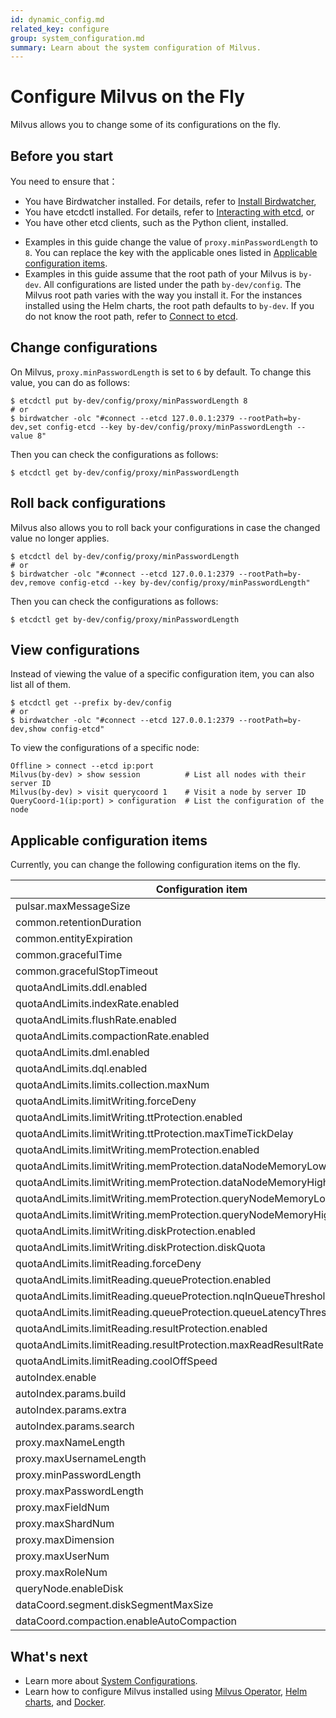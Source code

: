 ```yaml
---
id: dynamic_config.md
related_key: configure
group: system_configuration.md
summary: Learn about the system configuration of Milvus.
---
```


# Configure Milvus on the Fly

Milvus allows you to change some of its configurations on the fly.

## Before you start

You need to ensure that：

- You have Birdwatcher installed. For details, refer to [Install Birdwatcher](birdwatcher_install_guides.md),
- You have etcdctl installed. For details, refer to [Interacting with etcd](https://etcd.io/docs/v3.5/dev-guide/interacting_v3/), or
- You have other etcd clients, such as the Python client, installed.

<div class="alert note">

- Examples in this guide change the value of `proxy.minPasswordLength` to `8`. You can replace the key with the applicable ones listed in [Applicable configuration items](dynamic_config.md#Applicable-configuration-items).
- Examples in this guide assume that the root path of your Milvus is `by-dev`. All configurations are listed under the path `by-dev/config`. The Milvus root path varies with the way you install it. For the instances installed using the Helm charts, the root path defaults to `by-dev`. If you do not know the root path, refer to [Connect to etcd](birdwatcher_usage_guides.md#Connect-to-etcd).

</div>

## Change configurations

On Milvus, `proxy.minPasswordLength` is set to `6` by default. To change this value, you can do as follows:

```shell
$ etcdctl put by-dev/config/proxy/minPasswordLength 8
# or
$ birdwatcher -olc "#connect --etcd 127.0.0.1:2379 --rootPath=by-dev,set config-etcd --key by-dev/config/proxy/minPasswordLength --value 8"
```

Then you can check the configurations as follows:

```shell
$ etcdctl get by-dev/config/proxy/minPasswordLength
```

## Roll back configurations

Milvus also allows you to roll back your configurations in case the changed value no longer applies.

```shell
$ etcdctl del by-dev/config/proxy/minPasswordLength 
# or 
$ birdwatcher -olc "#connect --etcd 127.0.0.1:2379 --rootPath=by-dev,remove config-etcd --key by-dev/config/proxy/minPasswordLength"
```

Then you can check the configurations as follows:

```shell
$ etcdctl get by-dev/config/proxy/minPasswordLength
```

## View configurations

Instead of viewing the value of a specific configuration item, you can also list all of them.

```shell
$ etcdctl get --prefix by-dev/config
# or
$ birdwatcher -olc "#connect --etcd 127.0.0.1:2379 --rootPath=by-dev,show config-etcd"
```

To view the configurations of a specific node:

```shell
Offline > connect --etcd ip:port 
Milvus(by-dev) > show session          # List all nodes with their server ID
Milvus(by-dev) > visit querycoord 1    # Visit a node by server ID
QueryCoord-1(ip:port) > configuration  # List the configuration of the node
```

## Applicable configuration items

Currently, you can change the following configuration items on the fly.

 | Configuration item                                                      | Default value       |
 |-------------------------------------------------------------------------|---------------------|
 | pulsar.maxMessageSize                                                   | 5242880             |
 | common.retentionDuration                                                | 86400               |
 | common.entityExpiration                                                 | -1                  |
 | common.gracefulTime                                                     | 5000                |
 | common.gracefulStopTimeout                                              | 30                  |
 | quotaAndLimits.ddl.enabled                                              | FALSE               |
 | quotaAndLimits.indexRate.enabled                                        | FALSE               |
 | quotaAndLimits.flushRate.enabled                                        | FALSE               |
 | quotaAndLimits.compactionRate.enabled                                   | FALSE               |
 | quotaAndLimits.dml.enabled                                              | FALSE               |
 | quotaAndLimits.dql.enabled                                              | FALSE               |
 | quotaAndLimits.limits.collection.maxNum                                 | 64                  |
 | quotaAndLimits.limitWriting.forceDeny                                   | FALSE               |
 | quotaAndLimits.limitWriting.ttProtection.enabled                        | FALSE               |
 | quotaAndLimits.limitWriting.ttProtection.maxTimeTickDelay               | 9223372036854775807 |
 | quotaAndLimits.limitWriting.memProtection.enabled                       | TRUE                |
 | quotaAndLimits.limitWriting.memProtection.dataNodeMemoryLowWaterLevel   | 0.85                |
 | quotaAndLimits.limitWriting.memProtection.dataNodeMemoryHighWaterLevel  | 0.95                |
 | quotaAndLimits.limitWriting.memProtection.queryNodeMemoryLowWaterLevel  | 0.85                |
 | quotaAndLimits.limitWriting.memProtection.queryNodeMemoryHighWaterLevel | 0.95                |
 | quotaAndLimits.limitWriting.diskProtection.enabled                      | TRUE                |
 | quotaAndLimits.limitWriting.diskProtection.diskQuota                    | +INF                |
 | quotaAndLimits.limitReading.forceDeny                                   | FALSE               |
 | quotaAndLimits.limitReading.queueProtection.enabled                     | FALSE               |
 | quotaAndLimits.limitReading.queueProtection.nqInQueueThreshold          | 9223372036854775807 |
 | quotaAndLimits.limitReading.queueProtection.queueLatencyThreshold       | +INF                |
 | quotaAndLimits.limitReading.resultProtection.enabled                    | FALSE               |
 | quotaAndLimits.limitReading.resultProtection.maxReadResultRate          | +INF                |
 | quotaAndLimits.limitReading.coolOffSpeed                                | 0.9                 |
 | autoIndex.enable                                                        | FALSE               |
 | autoIndex.params.build                                                  | ""                  |
 | autoIndex.params.extra                                                  | ""                  |
 | autoIndex.params.search                                                 | ""                  |
 | proxy.maxNameLength                                                     | 255                 |
 | proxy.maxUsernameLength                                                 | 32                  |
 | proxy.minPasswordLength                                                 | 6                   |
 | proxy.maxPasswordLength                                                 | 256                 |
 | proxy.maxFieldNum                                                       | 64                  |
 | proxy.maxShardNum                                                       | 256                 |
 | proxy.maxDimension                                                      | 32768               |
 | proxy.maxUserNum                                                        | 100                 |
 | proxy.maxRoleNum                                                        | 10                  |
 | queryNode.enableDisk                                                    | TRUE                |
 | dataCoord.segment.diskSegmentMaxSize                                    | 2048                |
 | dataCoord.compaction.enableAutoCompaction                               | TRUE                |


## What's next

- Learn more about [System Configurations](system-configuration).
- Learn how to configure Milvus installed using [Milvus Operator](configure-operator.md), [Helm charts](configure-helm), and [Docker](configure-docker).
